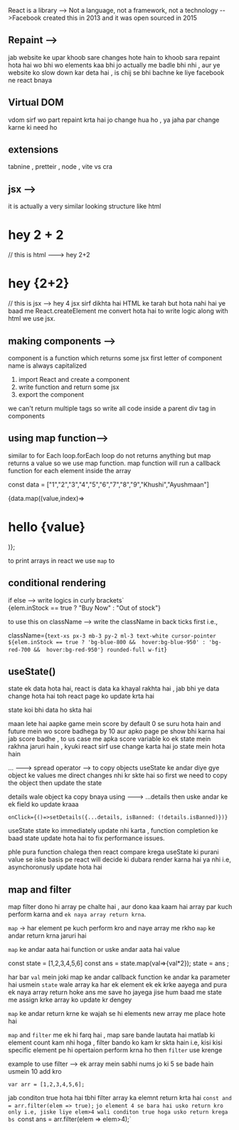 React is a library --> Not a language, not a framework, not a technology -->Facebook created this in 2013 and it was open sourced in 2015

## Repaint --> 
jab website ke upar khoob sare changes hote hain to khoob sara repaint hota hai wo bhi wo elements kaa bhi jo actually me badle bhi nhi , aur ye website ko slow down kar deta hai , is chij se bhi bachne ke liye facebook ne react bnaya

## Virtual DOM
vdom sirf wo part repaint krta hai jo change hua ho , ya jaha par change karne ki need ho

## extensions 
tabnine , pretteir , node , vite vs cra

## jsx -->
it is actually a very similar looking structure like html
<h1>hey 2 + 2</h1>    // this is html   ---> hey 2+2
<h1>hey {2+2}</h1>    // this is jsx    --> hey 4
jsx sirf dikhta hai HTML ke tarah but hota nahi hai 
ye baad me React.createElement me convert hota hai
to write logic along with html we use jsx.

## making components --> 
component is a function which returns some jsx
first letter of component name is always capitalized

1. import React and create a component
2. write function and return some jsx
3. export the component

we can't return multiple tags so write all code inside a parent div tag in components

## using map function-->
similar to for Each loop.forEach loop do not returns anything but map returns a value so we use map function.
map function will run a callback function for each element inside the array

const data = ["1","2","3","4","5","6","7","8","9","Khushi","Ayushmaan"]

{data.map((value,index)=><h1 key="index">hello {value}</h1>)};

to print arrays in react we use `map`
to 


## conditional rendering
if else --> write logics in curly brackets`   
{elem.inStock == true ? "Buy Now" : "Out of stock"}

to use this on className --> write the className in back ticks first i.e.,   

className={`text-xs px-3 mb-3 py-2 ml-3 text-white cursor-pointer  ${elem.inStock == true ? 'bg-blue-800 &&  hover:bg-blue-950' : 'bg-red-700 &&  hover:bg-red-950'} rounded-full w-fit`}

## useState()

state ek data hota hai, react is data ka khayal rakhta hai , jab bhi ye data change hota hai toh react page ko update krta hai

state koi bhi data ho skta hai

maan lete hai aapke game mein score by default 0 se suru hota hain and future mein wo score badhega by 10 aur apko page pe show bhi karna hai jab score badhe , to us case me apka score variable ko ek state mein rakhna jaruri hain , kyuki react sirf use change karta hai jo state mein hota hain

... ---> spread operator --> to copy objects
useState ke andar diye gye object ke values me direct changes nhi kr skte hai so first we need to copy the object then update the state

details wale object ka copy bnaya using --->  ...details then uske andar ke ek field ko update kraaa
```
onClick={()=>setDetails({...details, isBanned: (!details.isBanned)})}

```

useState state ko immediately update nhi karta , function completion ke baad state update hota hai to fix performance issues.

phle pura function chalega then react compare krega useState ki purani value se iske basis pe react will decide ki dubara render karna hai ya nhi i.e, asynchoronusly update hota hai


## map and filter

map filter dono hi array pe chalte hai , aur dono kaa kaam hai array par kuch perform karna and `ek naya array return krna`.

`map` -> har element pe kuch perform kro and naye array me rkho
`map` ke andar return krna jaruri hai

`map` ke andar aata hai function or uske andar aata hai value

const state = [1,2,3,4,5,6]
const ans = state.map(val=>{val*2});
state = ans ; 

har bar `val` mein  joki map ke andar callback function ke andar ka parameter hai usmein `state` wale array ka har ek element ek ek krke aayega and pura  ek naya array return hoke ans me save ho jayega jise hum baad me state me assign krke array ko update kr dengey

`map` ke andar return krne ke wajah se hi elements new array me place hote hai

`map` and `filter` me ek hi farq hai , map sare bande lautata hai matlab ki element count kam nhi hoga , filter bando ko kam kr skta hain i.e, kisi kisi specific element pe hi opertaion perform krna ho then `filter` use krenge

example to use filter --> ek array mein sabhi nums jo ki 5 se bade hain usmein 10 add kro 

`var arr = [1,2,3,4,5,6];`

jab conditon true hota hai tbhi filter array ka elemnt return krta hai
`const and = arr.filter(elem => true);`
`jo element 4 se bara hai usko return kro  only i.e, jiske liye elem>4 wali conditon true hoga usko return krega bs
`const ans = arr.filter(elem => elem>4);`